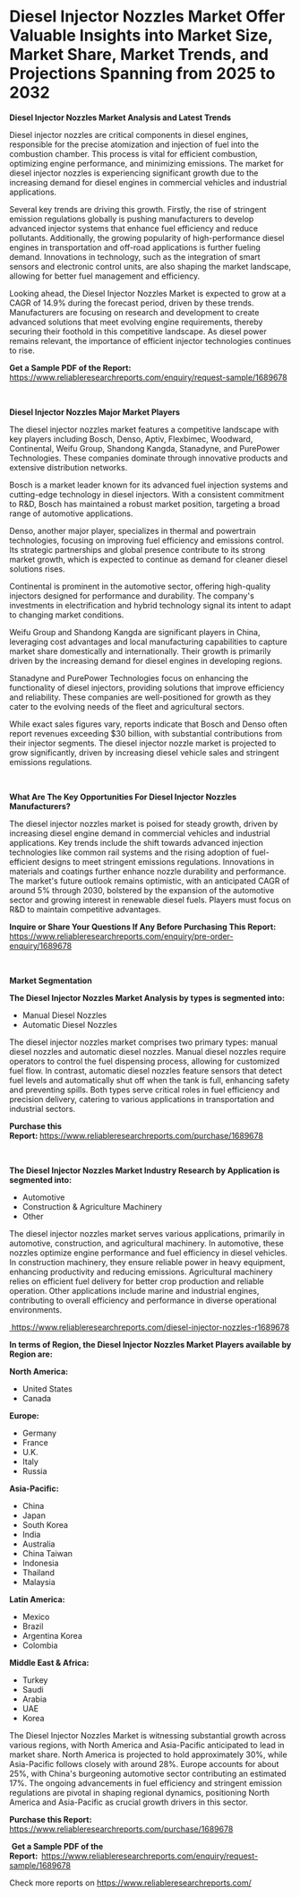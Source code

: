 <p><h1>Diesel Injector Nozzles Market Offer Valuable Insights into Market Size, Market Share, Market Trends, and Projections Spanning from 2025 to 2032</h1></p><p><strong>Diesel Injector Nozzles Market Analysis and Latest Trends</strong></p>
<p><p>Diesel injector nozzles are critical components in diesel engines, responsible for the precise atomization and injection of fuel into the combustion chamber. This process is vital for efficient combustion, optimizing engine performance, and minimizing emissions. The market for diesel injector nozzles is experiencing significant growth due to the increasing demand for diesel engines in commercial vehicles and industrial applications.</p><p>Several key trends are driving this growth. Firstly, the rise of stringent emission regulations globally is pushing manufacturers to develop advanced injector systems that enhance fuel efficiency and reduce pollutants. Additionally, the growing popularity of high-performance diesel engines in transportation and off-road applications is further fueling demand. Innovations in technology, such as the integration of smart sensors and electronic control units, are also shaping the market landscape, allowing for better fuel management and efficiency.</p><p>Looking ahead, the Diesel Injector Nozzles Market is expected to grow at a CAGR of 14.9% during the forecast period, driven by these trends. Manufacturers are focusing on research and development to create advanced solutions that meet evolving engine requirements, thereby securing their foothold in this competitive landscape. As diesel power remains relevant, the importance of efficient injector technologies continues to rise.</p></p>
<p><strong>Get a Sample PDF of the Report:&nbsp;</strong> <a href="https://www.reliableresearchreports.com/enquiry/request-sample/1689678?utm_campaign=2197&utm_medium=2&utm_source=Github&utm_content=ia&utm_term=16022025&utm_id=diesel-injector-nozzles">https://www.reliableresearchreports.com/enquiry/request-sample/1689678</a></p>
<p>&nbsp;</p>
<p><strong>Diesel Injector Nozzles Major Market Players</strong></p>
<p><p>The diesel injector nozzles market features a competitive landscape with key players including Bosch, Denso, Aptiv, Flexbimec, Woodward, Continental, Weifu Group, Shandong Kangda, Stanadyne, and PurePower Technologies. These companies dominate through innovative products and extensive distribution networks.</p><p>Bosch is a market leader known for its advanced fuel injection systems and cutting-edge technology in diesel injectors. With a consistent commitment to R&D, Bosch has maintained a robust market position, targeting a broad range of automotive applications.</p><p>Denso, another major player, specializes in thermal and powertrain technologies, focusing on improving fuel efficiency and emissions control. Its strategic partnerships and global presence contribute to its strong market growth, which is expected to continue as demand for cleaner diesel solutions rises.</p><p>Continental is prominent in the automotive sector, offering high-quality injectors designed for performance and durability. The company's investments in electrification and hybrid technology signal its intent to adapt to changing market conditions.</p><p>Weifu Group and Shandong Kangda are significant players in China, leveraging cost advantages and local manufacturing capabilities to capture market share domestically and internationally. Their growth is primarily driven by the increasing demand for diesel engines in developing regions.</p><p>Stanadyne and PurePower Technologies focus on enhancing the functionality of diesel injectors, providing solutions that improve efficiency and reliability. These companies are well-positioned for growth as they cater to the evolving needs of the fleet and agricultural sectors.</p><p>While exact sales figures vary, reports indicate that Bosch and Denso often report revenues exceeding $30 billion, with substantial contributions from their injector segments. The diesel injector nozzle market is projected to grow significantly, driven by increasing diesel vehicle sales and stringent emissions regulations.</p></p>
<p>&nbsp;</p>
<p><strong>What Are The Key Opportunities For Diesel Injector Nozzles Manufacturers?</strong></p>
<p><p>The diesel injector nozzles market is poised for steady growth, driven by increasing diesel engine demand in commercial vehicles and industrial applications. Key trends include the shift towards advanced injection technologies like common rail systems and the rising adoption of fuel-efficient designs to meet stringent emissions regulations. Innovations in materials and coatings further enhance nozzle durability and performance. The market's future outlook remains optimistic, with an anticipated CAGR of around 5% through 2030, bolstered by the expansion of the automotive sector and growing interest in renewable diesel fuels. Players must focus on R&D to maintain competitive advantages.</p></p>
<p><strong>Inquire or Share Your Questions If Any Before Purchasing This Report:</strong> <a href="https://www.reliableresearchreports.com/enquiry/pre-order-enquiry/1689678?utm_campaign=2197&utm_medium=2&utm_source=Github&utm_content=ia&utm_term=16022025&utm_id=diesel-injector-nozzles">https://www.reliableresearchreports.com/enquiry/pre-order-enquiry/1689678</a></p>
<p>&nbsp;</p>
<p><strong>Market Segmentation</strong></p>
<p><strong>The Diesel Injector Nozzles Market Analysis by types is segmented into:</strong></p>
<p><ul><li>Manual Diesel Nozzles</li><li>Automatic Diesel Nozzles</li></ul></p>
<p><p>The diesel injector nozzles market comprises two primary types: manual diesel nozzles and automatic diesel nozzles. Manual diesel nozzles require operators to control the fuel dispensing process, allowing for customized fuel flow. In contrast, automatic diesel nozzles feature sensors that detect fuel levels and automatically shut off when the tank is full, enhancing safety and preventing spills. Both types serve critical roles in fuel efficiency and precision delivery, catering to various applications in transportation and industrial sectors.</p></p>
<p><strong>Purchase this Report:&nbsp;</strong><a href="https://www.reliableresearchreports.com/purchase/1689678?utm_campaign=2197&utm_medium=2&utm_source=Github&utm_content=ia&utm_term=16022025&utm_id=diesel-injector-nozzles">https://www.reliableresearchreports.com/purchase/1689678</a></p>
<p>&nbsp;</p>
<p><strong>The Diesel Injector Nozzles Market Industry Research by Application is segmented into:</strong></p>
<p><ul><li>Automotive</li><li>Construction & Agriculture Machinery</li><li>Other</li></ul></p>
<p><p>The diesel injector nozzles market serves various applications, primarily in automotive, construction, and agricultural machinery. In automotive, these nozzles optimize engine performance and fuel efficiency in diesel vehicles. In construction machinery, they ensure reliable power in heavy equipment, enhancing productivity and reducing emissions. Agricultural machinery relies on efficient fuel delivery for better crop production and reliable operation. Other applications include marine and industrial engines, contributing to overall efficiency and performance in diverse operational environments.</p></p>
<p><a href="https://www.reliableresearchreports.com/diesel-injector-nozzles-r1689678?utm_campaign=2197&utm_medium=2&utm_source=Github&utm_content=ia&utm_term=16022025&utm_id=diesel-injector-nozzles">&nbsp;https://www.reliableresearchreports.com/diesel-injector-nozzles-r1689678</a></p>
<p><strong>In terms of Region, the Diesel Injector Nozzles Market Players available by Region are:</strong></p>
<p>
    <p> <strong> North America: </strong>
        <ul>
            <li>United States</li>
            <li>Canada</li>
        </ul>
        </p> 
    <p> <strong> Europe: </strong>
        <ul>
            <li>Germany</li>
            <li>France</li>
            <li>U.K.</li>
            <li>Italy</li>
            <li>Russia</li>
        </ul>
        </p> 
    <p> <strong> Asia-Pacific: </strong>
        <ul>
            <li>China</li>
            <li>Japan</li>
            <li>South Korea</li>
            <li>India</li>
            <li>Australia</li>
            <li>China Taiwan</li>
            <li>Indonesia</li>
            <li>Thailand</li>
            <li>Malaysia</li>
        </ul>
        </p> 
    <p> <strong> Latin America: </strong>
        <ul>
            <li>Mexico</li>
            <li>Brazil</li>
            <li>Argentina Korea</li>
            <li>Colombia</li>
        </ul>
        </p> 
    <p> <strong> Middle East & Africa: </strong>
        <ul>
            <li>Turkey</li>
            <li>Saudi</li>
            <li>Arabia</li>
            <li>UAE</li>
            <li>Korea</li>
        </ul>
    </p>
    </p>
<p><p>The Diesel Injector Nozzles Market is witnessing substantial growth across various regions, with North America and Asia-Pacific anticipated to lead in market share. North America is projected to hold approximately 30%, while Asia-Pacific follows closely with around 28%. Europe accounts for about 25%, with China's burgeoning automotive sector contributing an estimated 17%. The ongoing advancements in fuel efficiency and stringent emission regulations are pivotal in shaping regional dynamics, positioning North America and Asia-Pacific as crucial growth drivers in this sector.</p></p>
<p><strong>Purchase this Report: </strong><a href="https://www.reliableresearchreports.com/purchase/1689678?utm_campaign=2197&utm_medium=2&utm_source=Github&utm_content=ia&utm_term=16022025&utm_id=diesel-injector-nozzles">https://www.reliableresearchreports.com/purchase/1689678</a></p>
<p>&nbsp;<strong>Get a Sample PDF of the Report:&nbsp;&nbsp;</strong><a href="https://www.reliableresearchreports.com/enquiry/request-sample/1689678?utm_campaign=2197&utm_medium=2&utm_source=Github&utm_content=ia&utm_term=16022025&utm_id=diesel-injector-nozzles">https://www.reliableresearchreports.com/enquiry/request-sample/1689678</a></p>
<p><strong></strong></p>
<p>Check more reports on <a href="https://www.reliableresearchreports.com/?utm_campaign=2197&utm_medium=2&utm_source=Github&utm_content=ia&utm_term=16022025&utm_id=diesel-injector-nozzles">https://www.reliableresearchreports.com/</a></p>